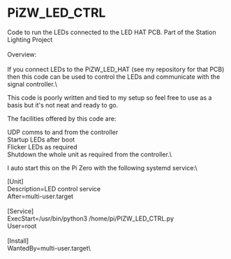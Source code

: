 # PiZW_LED_CTRL

Code to run the LEDs connected to the LED HAT PCB. Part of the Station Lighting Project\
\
Overview:\
\
If you connect LEDs to the PiZW_LED_HAT (see my repository for that PCB) then this code can be used to control the LEDs and communicate with the signal controller.\

This code is poorly written and tied to my setup so feel free to use as a basis but it's not neat and ready to go.

The facilities offered by this code are:

UDP comms to and from the controller\
Startup LEDs after boot\
Flicker LEDs as required\
Shutdown the whole unit as required from the controller.\

I auto start this on the Pi Zero with the following systemd service:\


[Unit]\
Description=LED control service\
After=multi-user.target\
\
[Service]\
ExecStart=/usr/bin/python3 /home/pi/PIZW_LED_CTRL.py\
User=root\
\
[Install]\
WantedBy=multi-user.target\

